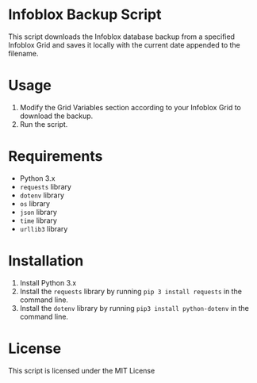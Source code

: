 # Infoblox Backup Script

This script downloads the Infoblox database backup from a specified Infoblox Grid and saves it locally with the current date appended to the filename.

# Usage

1. Modify the Grid Variables section according to your Infoblox Grid to download the backup.
2. Run the script.

# Requirements

- Python 3.x
- `requests` library
- `dotenv` library
- `os` library
- `json` library
- `time` library
- `urllib3` library

# Installation

1. Install Python 3.x
2. Install the `requests` library by running `pip 3 install requests` in the command line.
3. Install the `dotenv` library by running `pip3 install python-dotenv` in the command line.

# License

This script is licensed under the MIT License
